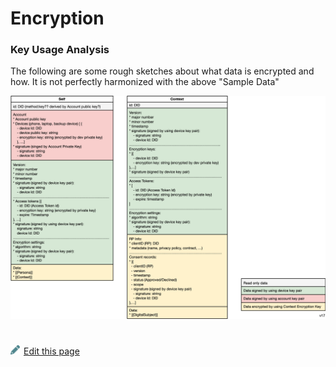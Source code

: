 # Encryption

### Key Usage Analysis

The following are some rough sketches about what data is encrypted and how. It is not perfectly harmonized with the above "Sample Data"

![framework-classes](./images/framework-classes.png)


#
[<p><img src="images/edit.svg" style="width: 15px;margin-right: 6px;text-color: #4F868E;" alt="Edit Page" />Edit this page</p>](https://github.com/MeeProject/docs/edit/develop/src/Encryption.md)